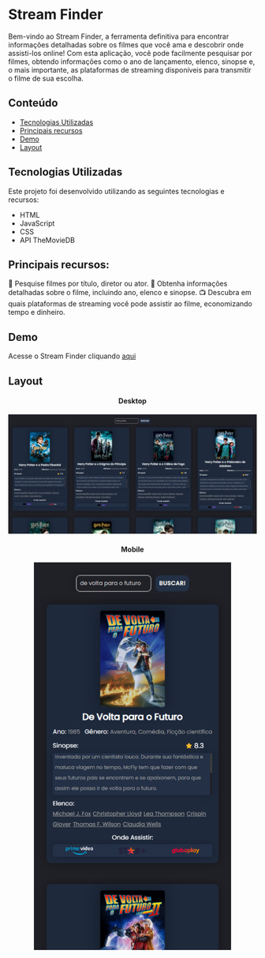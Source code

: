 # Stream Finder

Bem-vindo ao Stream Finder, a ferramenta definitiva para encontrar informações detalhadas sobre os filmes que você ama e descobrir onde assisti-los online! Com esta aplicação, você pode facilmente pesquisar por filmes, obtendo informações como o ano de lançamento, elenco, sinopse e, o mais importante, as plataformas de streaming disponíveis para transmitir o filme de sua escolha.

## Conteúdo

- [Tecnologias Utilizadas](#tecnologias-utilizadas)
- [Principais recursos](#Principais-recursos)
- [Demo](#demo)
- [Layout](#layout)


## Tecnologias Utilizadas

Este projeto foi desenvolvido utilizando as seguintes tecnologias e recursos:

- HTML
- JavaScript
- CSS
- API TheMovieDB

## Principais recursos:

🔎 Pesquise filmes por título, diretor ou ator.
📜 Obtenha informações detalhadas sobre o filme, incluindo ano, elenco e sinopse.
📺 Descubra em quais plataformas de streaming você pode assistir ao filme, economizando tempo e dinheiro.

## Demo
Acesse o Stream Finder cliquando [aqui](https://cade-meu-filme.netlify.app/)

## Layout

<div align="center">
   <h4>Desktop</h4>
   <img src="https://github.com/cristoferluch/assets/blob/main/cademeufilme-1.png" alt="#01" width="800">
</div>

<div align="center">
   <h4>Mobile</h4>
   <img src="https://github.com/cristoferluch/assets/blob/main/cademeufilme-2.png" alt="#02" width="400">
</div>

